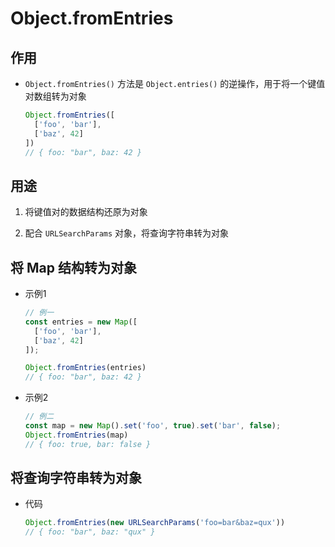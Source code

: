 # Object.fromEntries

## 作用

+ `Object.fromEntries()` 方法是 `Object.entries()` 的逆操作，用于将一个键值对数组转为对象

    ```js
    Object.fromEntries([
      ['foo', 'bar'],
      ['baz', 42]
    ])
    // { foo: "bar", baz: 42 }
    ```

## 用途

  1. 将键值对的数据结构还原为对象

  2. 配合 `URLSearchParams` 对象，将查询字符串转为对象

## 将 Map 结构转为对象

+ 示例1

    ```js
    // 例一
    const entries = new Map([
      ['foo', 'bar'],
      ['baz', 42]
    ]);

    Object.fromEntries(entries)
    // { foo: "bar", baz: 42 }
    ```

+ 示例2

    ```js
    // 例二
    const map = new Map().set('foo', true).set('bar', false);
    Object.fromEntries(map)
    // { foo: true, bar: false }
    ```

## 将查询字符串转为对象

+ 代码

    ```js
    Object.fromEntries(new URLSearchParams('foo=bar&baz=qux'))
    // { foo: "bar", baz: "qux" }
    ```
